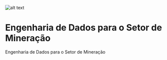 ![alt text](https://github.com/dgorepo/pyspark-mineracao/cover.png?raw=true)

# Engenharia de Dados para o Setor de Mineração


Engenharia de Dados para o Setor de Mineração
